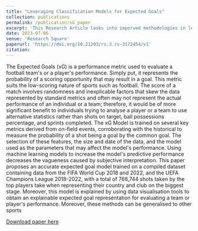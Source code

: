 ```yaml
---
title: "Leveraging Classification Models for Expected Goals"
collection: publications
permalink: /publication/xG_paper
excerpt: 'This Research Article looks into imporved methodologies in leveraging Classification Models in the computation of Expected Goals (or xG) to understand Football Players and Teams Characteristics'
date: 2023-07-06  
venue: 'Research Square'
paperurl: 'https://doi.org/10.21203/rs.3.rs-3172454/v1'
citation: 
---
```

The Expected Goals (xG) is a performance metric used to evaluate a football team's or a player's performance. Simply put, it represents the probability of a scoring opportunity that may result in a goal. This metric suits the low-scoring nature of sports such as football. The score of a match involves randomness and inexplicable factors that skew the data represented by standard metrics and often may not represent the actual performance of an individual or a team; therefore, it would be of more significant benefit to individuals trying to analyse a player or a team to use alternative statistics rather than shots on target, ball possessions percentage, and sprints completed. The xG Model is trained on several key metrics derived from on-field events, corroborating with the historical to measure the probability of a shot being a goal by the common goal. The selection of these features, the size and date of the data, and the model used as the parameters that may affect the model's performance. Using machine learning models to increase the model's predictive performance decreases the vagueness caused by subjective interpretation. This paper proposes an accurate expected goal model trained on a compiled dataset containing data from the FIFA World Cup 2018 and 2022, and the UEFA Champions League 2018-2022, with a total of 768,744 shots taken by the top players take when representing their country and club on the biggest stage. Moreover, this model is explained by using data visualisation tools to obtain an explainable expected goal representation for evaluating a team or player's performance. Moreover, these methods can be generalised to other sports

[Download paper here](https://doi.org/10.21203/rs.3.rs-3172454/v1)
